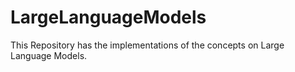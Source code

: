 # LargeLanguageModels

This Repository has the implementations of the concepts on Large Language Models.
